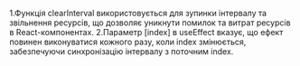 1.Функція clearInterval використовується для зупинки інтервалу та звільнення ресурсів, що дозволяє уникнути помилок та витрат ресурсів в React-компонентах.
2.Параметр [index] в useEffect вказує, що ефект повинен виконуватися кожного разу, коли index змінюється, забезпечуючи синхронізацію інтервалу з поточним index.
